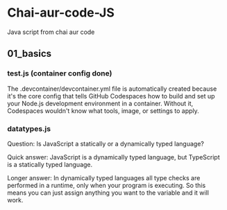 # Chai-aur-code-JS
Java script from chai aur code
## 01_basics 
### test.js (container config done)
The .devcontainer/devcontainer.yml file is automatically created because it's the core config that tells GitHub Codespaces how to build and set up your Node.js development environment in a container. Without it, Codespaces wouldn't know what tools, image, or settings to apply.
### datatypes.js
Question:
Is JavaScript a statically or a dynamically typed language?

Quick answer:
JavaScript is a dynamically typed language, but TypeScript is a statically typed language.

Longer answer:
In dynamically typed languages all type checks are performed in a runtime, only when your program is executing. So this means you can just assign anything you want to the variable and it will work.
